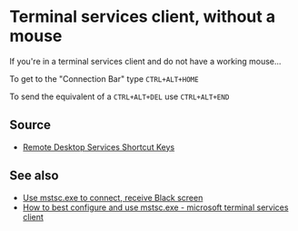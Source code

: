 ﻿# Terminal services client, without a mouse

If you're in a terminal services client and do not have a working mouse...

To get to the "Connection Bar" type `CTRL+ALT+HOME`

To send the equivalent of a `CTRL+ALT+DEL` use `CTRL+ALT+END`

## Source

- [Remote Desktop Services Shortcut Keys](https://msdn.microsoft.com/en-us/library/aa383500(v=vs.85).aspx)

## See also

- [Use mstsc.exe to connect, receive Black screen](../windows/mstsc_black_screen.md)
- [How to best configure and use mstsc.exe - microsoft terminal services client](../mstsc/how_to_best_configure_and_use_mstsc.md)